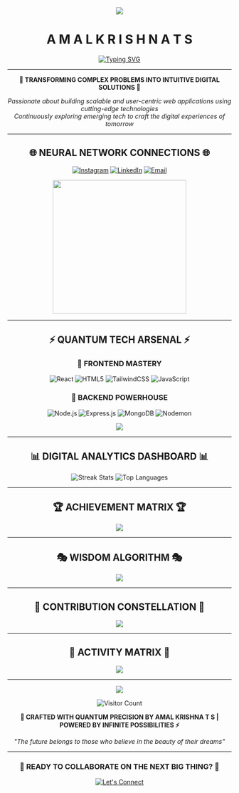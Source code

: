 <div align="center">
  <img src="https://capsule-render.vercel.app/api?type=waving&color=gradient&customColorList=0,2,2,5,30&height=100&section=header&text=&fontSize=0&animation=twinkling"/>
</div>

<div align="center"> <h1>A M A L   K R I S H N A   T S</h1> </div>

<div align="center">
  
  [![Typing SVG](https://readme-typing-svg.demolab.com?font=Orbitron&size=24&duration=3000&pause=1000&color=00D9FF&center=true&vCenter=true&multiline=true&width=600&height=100&lines=MERN+Stack+Developer;Full-Stack+Enthusiast;Problem+Solver;Building+the+Future)](https://git.io/typing-svg)

</div>

---

<div align="center">
  
  **🌟 TRANSFORMING COMPLEX PROBLEMS INTO INTUITIVE DIGITAL SOLUTIONS 🌟**
  
  *Passionate about building scalable and user-centric web applications using cutting-edge technologies*  
  *Continuously exploring emerging tech to craft the digital experiences of tomorrow*

</div>

---

## <div align="center">🌐 **NEURAL NETWORK CONNECTIONS** 🌐</div>

<div align="center">
  
  [![Instagram](https://img.shields.io/badge/Instagram-E4405F?style=for-the-badge&logo=instagram&logoColor=white&labelColor=000000)](https://instagram.com/aesthfex)
  [![LinkedIn](https://img.shields.io/badge/LinkedIn-0077B5?style=for-the-badge&logo=linkedin&logoColor=white&labelColor=000000)](https://linkedin.com/in/amal-thorakkat)
  [![Email](https://img.shields.io/badge/Email-D14836?style=for-the-badge&logo=gmail&logoColor=white&labelColor=000000)](mailto:amalthorakkat@gmail.com)

</div>

<div align="center">
  <img src="https://github.com/SP-XD/SP-XD/blob/main/images/dev-working_rounded.gif?raw=true" width="300"/>
</div>

---

## <div align="center">⚡ **QUANTUM TECH ARSENAL** ⚡</div>

<div align="center">

### 🎯 **FRONTEND MASTERY**
![React](https://img.shields.io/badge/React-20232A?style=for-the-badge&logo=react&logoColor=61DAFB)
![HTML5](https://img.shields.io/badge/HTML5-E34F26?style=for-the-badge&logo=html5&logoColor=white)
![TailwindCSS](https://img.shields.io/badge/Tailwind_CSS-38B2AC?style=for-the-badge&logo=tailwind-css&logoColor=white)
![JavaScript](https://img.shields.io/badge/JavaScript-F7DF1E?style=for-the-badge&logo=javascript&logoColor=black)

### 🔧 **BACKEND POWERHOUSE**
![Node.js](https://img.shields.io/badge/Node.js-339933?style=for-the-badge&logo=nodedotjs&logoColor=white)
![Express.js](https://img.shields.io/badge/Express.js-000000?style=for-the-badge&logo=express&logoColor=white)
![MongoDB](https://img.shields.io/badge/MongoDB-4EA94B?style=for-the-badge&logo=mongodb&logoColor=white)
![Nodemon](https://img.shields.io/badge/Nodemon-76D04B?style=for-the-badge&logo=nodemon&logoColor=white)

</div>

<div align="center">
  <img src="https://skillicons.dev/icons?i=react,nodejs,express,mongodb,html,css,js,tailwind&theme=dark" />
</div>

---

## <div align="center">📊 **DIGITAL ANALYTICS DASHBOARD** 📊</div>

<div align="center">
  
  
  <img src="https://streak-stats.demolab.com/?user=amalthorakkat&theme=cyberpunk&hide_border=true&background=0D1117&stroke=00D9FF&ring=00D9FF&fire=FF6B6B&currStreakLabel=FFFFFF&sideLabels=FFFFFF&currStreakNum=00D9FF&sideNums=00D9FF&dates=FFFFFF" alt="Streak Stats"/>
  
  <img src="https://github-readme-stats.vercel.app/api/top-langs/?username=amalthorakkat&theme=cyberpunk&hide_border=true&bg_color=0D1117&title_color=00D9FF&text_color=FFFFFF&layout=compact&langs_count=8" alt="Top Languages"/>

</div>

---

## <div align="center">🏆 **ACHIEVEMENT MATRIX** 🏆</div>

<div align="center">
  
  <img align="center" src="https://github-profile-trophy.vercel.app/?username=amalthorakkat&theme=matrix&no-frame=true&no-bg=true&margin-w=4&column=7"/>

</div>

---

## <div align="center">🎭 **WISDOM ALGORITHM** 🎭</div>

<div align="center">
  
  <img src="https://quotes-github-readme.vercel.app/api?type=horizontal&theme=dark&background=0D1117&border=00D9FF"/>

</div>

---

## <div align="center">🌟 **CONTRIBUTION CONSTELLATION** 🌟</div>

<div align="center">
  
  <img src="https://github-contributor-stats.vercel.app/api?username=amalthorakkat&limit=5&theme=dark&combine_all_yearly_contributions=true&hide_border=true"/>

</div>

---

## <div align="center">🔮 **ACTIVITY MATRIX** 🔮</div>

<div align="center">
  
  <img src="https://github-readme-activity-graph.vercel.app/graph?username=amalthorakkat&bg_color=0D1117&color=00D9FF&line=00D9FF&point=FFFFFF&area=true&hide_border=true"/>

</div>

---

<div align="center">
  
  <img src="https://capsule-render.vercel.app/api?type=waving&color=gradient&customColorList=0,2,2,5,30&height=100&section=footer&text=&fontSize=0&animation=twinkling"/>

</div>

<div align="center">
  
  ![Visitor Count](https://komarev.com/ghpvc/?username=amalthorakkat&color=00d9ff&style=for-the-badge&label=VISITORS)

</div>

<div align="center">
  
  **💫 CRAFTED WITH QUANTUM PRECISION BY AMAL KRISHNA T S | POWERED BY INFINITE POSSIBILITIES ⚡**
  
  *"The future belongs to those who believe in the beauty of their dreams"*
  
</div>

---

<div align="center">

### 🚀 **READY TO COLLABORATE ON THE NEXT BIG THING?** 🚀

[![Let's Connect](https://img.shields.io/badge/Let's_Connect-00D9FF?style=for-the-badge&logo=handshake&logoColor=white)](mailto:amalthorakkat@gmail.com)

</div>
